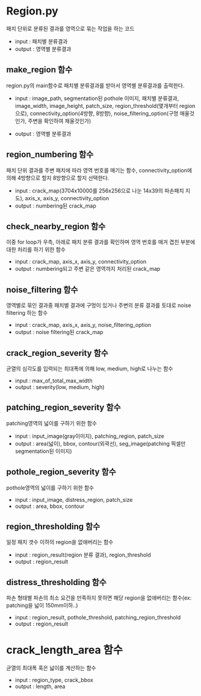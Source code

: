 # Region.py
패치 단위로 분류된 결과를 영역으로 묶는 작업을 하는 코드
- input : 패치별 분류결과
- output : 영역별 분류결과

## make_region 함수
region.py의 main함수로 패치별 분류결과를 받아서 영역별 분류결과를 출력한다.
- input : image_path, segmentation된 pothole 이미지, 패치별 분류결과, image_width, image_height, patch_size, region_threshold(몇개부터 region으로), connectivity_option(4방향, 8방향), noise_filtering_option(구멍 매울것인가, 주변을 확인하여 채울것인가)
     
- output : 영역별 분류결과

## region_numbering 함수
패치 단위 결과를 주변 패치에 따라 영역 번호를 매기는 함수, connectivity_option에 의해 4방향으로 할지 8방향으로 할지 선택한다.
- input : crack_map(3704x10000를 256x256으로 나눈 14x39의 파손패치 지도), axis_x, axis_y, connectivity_option
- output : numbering된 crack_map

## check_nearby_region 함수
이중 for loop가 우측, 아래로 패치 분류 결과를 확인하며 영역 번호를 매겨 겹친 부분에 대한 처리를 하기 위한 함수
- input : crack_map, axis_x, axis_y, connectivity_option
- output : numbering되고 주변 같은 영역까지 처리된 crack_map

## noise_filtering 함수
영역별로 묶인 결과중 패치별 결과에 구멍이 있거나 주변의 분류 결과를 토대로 noise filtering 하는 함수
- input : crack_map, axis_x, axis_y, noise_filtering_option
- output : noise filtering된 crack_map

## crack_region_severity 함수
균열의 심각도를 입력되는 최대폭에 의해 low, medium, high로 나누는 함수
- input : max_of_total_max_width
- output : severity(low, medium, high)

## patching_region_severity 함수
patching영역의 넓이를 구하기 위한 함수
- input : input_image(gray이미지), patching_region, patch_size
- output : area(넓이), bbox, contour(외곽선), seg_image(patching 픽셀만 segmentation된 이미지)

## pothole_region_severity 함수
pothole영역의 넓이를 구하기 위한 함수
- input : input_image, distress_region, patch_size
- output : area, bbox, contour

## region_thresholding 함수
일정 패치 갯수 이하의 region을 없애버리는 함수
- input : region_result(region 분류 결과), region_threshold
- output : region_result

## distress_thresholding 함수
파손 형태별 파손의 최소 요건을 만족하지 못하면 해당 region을 없애버리는 함수(ex: patching을 넓이 150mm이하..)
- input : region_result, pothole_threshold, patching_region_threshold
- output : region_result
# crack_length_area 함수 
균열의 최대폭 혹은 넓이를 계산하는 함수
- input : region_type, crack_bbox
- output : length, area